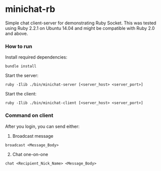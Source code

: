 # minichat-rb

Simple chat client-server for demonstrating Ruby Socket. This was tested using Ruby 2.2.1 on Ubuntu 14.04 and might be compatible with Ruby 2.0 and above.

### How to run

Install required dependencies:

```
bundle install
```

Start the server:

```
ruby -Ilib ./bin/minichat-server [<server_host> <server_port>]
```

Start the client:

```
ruby -Ilib ./bin/minichat-client [<server_host> <server_port>]
```

### Command on client

After you login, you can send either:

1. Broadcast message

```
broadcast <Message_Body>
```

2. Chat one-on-one

```
chat <Recipient_Nick_Name> <Message_Body>
```